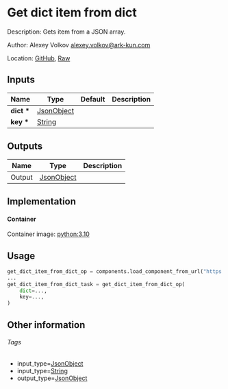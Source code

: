 <!-- BEGIN_GENERATED_CONTENT -->
# Get dict item from dict

Description: Gets item from a JSON array.

Author: Alexey Volkov <alexey.volkov@ark-kun.com>

Location: [GitHub](https://github.com/Ark-kun/pipeline_components/blob/master/components/json/Dict/Get/Dict/component.yaml), [Raw](https://raw.githubusercontent.com/Ark-kun/pipeline_components/master/components/json/Dict/Get/Dict/component.yaml)

## Inputs

|Name|Type|Default|Description|
|-|-|-|-|
|**dict** **\***|[JsonObject]|||
|**key** **\***|[String]|||

## Outputs

|Name|Type|Description|
|-|-|-|
|Output|[JsonObject]||

## Implementation

#### Container

Container image: [python:3.10](https://hub.docker.com/r/_/python)

## Usage

```python
get_dict_item_from_dict_op = components.load_component_from_url("https://raw.githubusercontent.com/Ark-kun/pipeline_components/master/components/json/Dict/Get/Dict/component.yaml")
...
get_dict_item_from_dict_task = get_dict_item_from_dict_op(
    dict=...,
    key=...,
)
```

## Other information

###### Tags

* input_type=[JsonObject]
* input_type=[String]
* output_type=[JsonObject]

[JsonObject]: https://github.com/Ark-kun/pipeline_components/tree/master/types/JsonObject
[String]: https://github.com/Ark-kun/pipeline_components/tree/master/types/String
<!-- END_GENERATED_CONTENT -->

